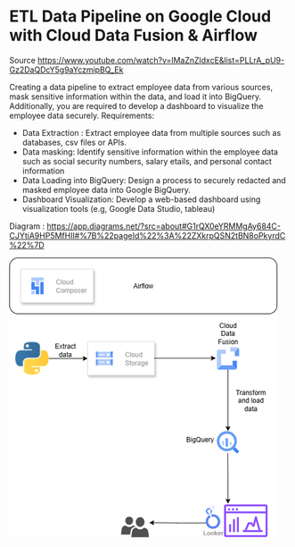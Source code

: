 # ETL Data Pipeline on Google Cloud with Cloud Data Fusion & Airflow
Source https://www.youtube.com/watch?v=lMaZnZldxcE&list=PLLrA_pU9-Gz2DaQDcY5g9aYczmipBQ_Ek

Creating a data pipeline to extract employee data from various sources, mask sensitive information within the data, and load it into BigQuery. Additionally, you are required to develop a dashboard to visualize the employee data securely.
Requirements:
- Data Extraction : Extract employee data from multiple sources such as databases, csv files or APIs.
- Data masking: Identify sensitive information within the employee data such as social security numbers, salary etails, and personal contact information
- Data Loading into BigQuery: Design a process to securely redacted and masked employee data into Google BigQuery.
- Dashboard Visualization: Develop a web-based dashboard using visualization tools (e.g, Google Data Studio, tableau)

Diagram : https://app.diagrams.net/?src=about#G1rQX0eYRMMgAy684C-CJYtiA9HP5MfHIl#%7B%22pageId%22%3A%22ZXkrpQSN2tBN8oPkyrdC%22%7D

![Alt text](images/diagram.png "Diagram")
